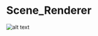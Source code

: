 # Scene_Renderer
![alt text](https://github.com/[aharonoria]/[Scene_Renderer]/blob/[master]/Finaltest.jpg?raw=true)
